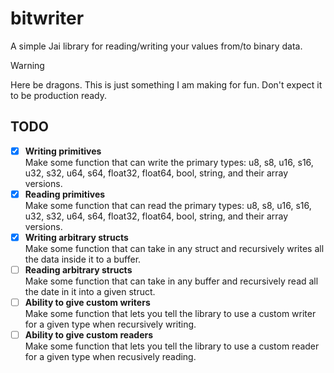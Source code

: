 # bitwriter

A simple Jai library for reading/writing your values from/to binary data.

> [!WARNING]  
> Here be dragons.  This is just something I am making for fun.  Don't expect it to be production ready.

## TODO
- [x] **Writing primitives**  
    Make some function that can write the primary types:
    u8, s8, u16, s16, u32, s32, u64, s64, float32, float64,
    bool, string, and their array versions.
- [x] **Reading primitives**  
    Make some function that can read the primary types:
    u8, s8, u16, s16, u32, s32, u64, s64, float32, float64,
    bool, string, and their array versions.
- [x] **Writing arbitrary structs**  
    Make some function that can take in any struct and
    recursively writes all the data inside it to a buffer.
- [ ] **Reading arbitrary structs**  
    Make some function that can take in any buffer and recursively
    read all the date in it into a given struct.
- [ ] **Ability to give custom writers**  
    Make some function that lets you tell the library to use a custom writer
    for a given type when recursively writing.
- [ ] **Ability to give custom readers**  
    Make some function that lets you tell the library to use a custom reader
    for a given type when recusively reading.
